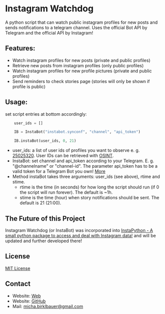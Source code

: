# Instagram Watchdog
A python script that can watch public instagram profiles for new posts and sends notifications to a telegram channel. Uses the official Bot API by Telegram and the official API by Instagram!

## Features:
- Watch instagram profiles for new posts (private and public profiles)
- Retrieve new posts from instagram profiles (only public profiles)
- Watch instagram profiles for new profile pictures (private and public profiles)
- Send reminders to check stories page (stories will only be shown if profile is public)

## Usage:

set script entries at bottom accordingly:

```python
	user_ids = []

	IB = InstaBot("instabot.synconf", "channel", "api_token")

	IB.instaBot(user_ids, 0, 21)
```

- user_ids: a list of user ids of profiles you want to observe e. g. [25025320](https://instagram.com/instagram). User IDs can be retrieved with [OSINT](https://inteltechniques.com/menu.html).
- InstaBot: set channel and api_token according to your Telegram. E. g. "@channelname" or "channel-id". The parameter api_token has to be a valid token for a Telegram Bot you own! [More](https://core.telegram.org/)
- Method instaBot takes three arguments: user_ids (see above), rtime and stime.
  - rtime is the time (in seconds) for how long the script should run (if 0 the script will run forever). The default is ~1h.
  - stime is the time (hour) when story notifications should be sent. The default is 21 (21:00).

## The Future of this Project

Instagram Watchdog (or InstaBot) was incorporated into [InstaPython - A small python package to access and deal with Instagram data!](https://github.com/t0xic-m/instapython) and will be updated and further developed there!

## License

[MIT License](https://github.com/t0xic-m/instagram_watchdog/blob/master/LICENSE.md)

## Contact

- Website: [Web](https://sites/google.com/site/michabirklbauer)
- Website: [GitHub](https://t0xic-m.github.io)
- Mail: micha.birklbauer@gmail.com

